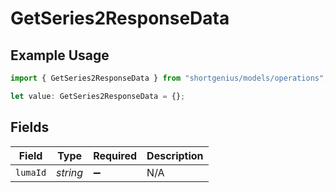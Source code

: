 # GetSeries2ResponseData

## Example Usage

```typescript
import { GetSeries2ResponseData } from "shortgenius/models/operations";

let value: GetSeries2ResponseData = {};
```

## Fields

| Field              | Type               | Required           | Description        |
| ------------------ | ------------------ | ------------------ | ------------------ |
| `lumaId`           | *string*           | :heavy_minus_sign: | N/A                |